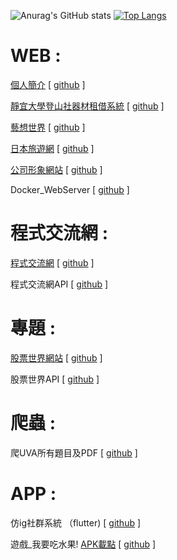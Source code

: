 ![Anurag's GitHub stats](https://github-readme-stats.vercel.app/api?username=likeyou600&count_private=true)
[![Top Langs](https://github-readme-stats.vercel.app/api/top-langs/?username=likeyou600&layout=compact)](https://github.com/anuraghazra/github-readme-stats)


# WEB :  
[個人簡介](https://bakerychu.com/service "link")   [ [github](https://github.com/likeyou600/profilepage "link") ]  

[靜宜大學登山社器材租借系統](https://bakerychu.com/PUmountain "link")   [ [github](https://github.com/likeyou600/PUmountain "link") ]  

[藝想世界](https://bakerychu.com/artworld/home.html "link")   [ [github](https://github.com/likeyou600/artworld "link") ]  

[日本旅遊網](https://bakerychu.com/japan/ "link")   [ [github](https://github.com/likeyou600/japan "link") ]  

[公司形象網站](https://bakerychu.com/test/mtc/mtc.html "link") [ [github](https://github.com/likeyou600/mtc_web "link") ]  

Docker_WebServer  [ [github](https://github.com/likeyou600/Docker_WebServer "link") ]  
# 程式交流網 :
[程式交流網](https://code.bakerychu.com/ "link") [ [github](https://github.com/likeyou600/CodingForum_web "link") ]  

程式交流網API [ [github](https://github.com/likeyou600/CodingForum_api "link") ]  

# 專題 :
[股票世界網站](https://stock.bakerychu.com/ "link") [ [github](https://github.com/TWStockworld/stockworld_web "link") ]  

股票世界API [ [github](https://github.com/TWStockworld/stockworld_api "link") ]  

# 爬蟲 :
爬UVA所有題目及PDF [ [github](https://github.com/likeyou600/UvaAllTiltleCrawler "link") ]  

 # APP :  
仿ig社群系統 （flutter) [ [github](https://github.com/likeyou600/clothing_app "link") ]

遊戲_我要吃水果!  [APK載點](https://github.com/likeyou600/APP-fruit/raw/master/OUTPUT_APK/release/app-release.apk "link")   [ [github](https://github.com/likeyou600/APP-fruit "link") ]  

